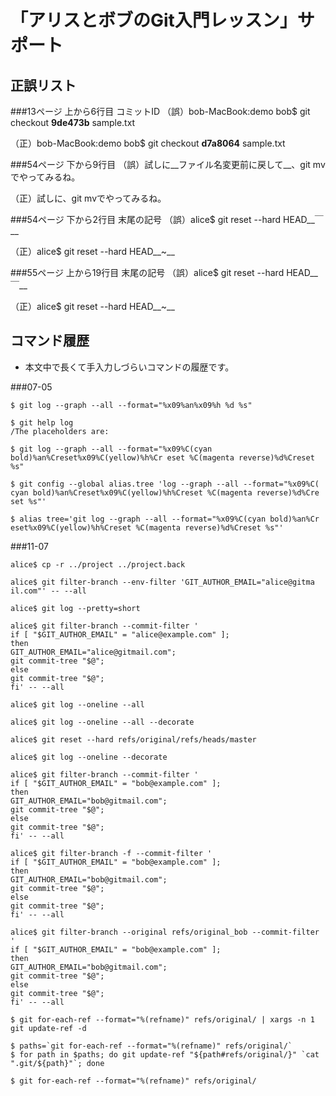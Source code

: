 「アリスとボブのGit入門レッスン」サポート
=========================================

正誤リスト
----------

###13ページ 上から6行目 コミットID
（誤）bob-MacBook:demo bob$ git checkout __9de473b__ sample.txt

（正）bob-MacBook:demo bob$ git checkout __d7a8064__ sample.txt


###54ページ 下から9行目
（誤）試しに__ファイル名変更前に戻して__、git mvでやってみるね。

（正）試しに、git mvでやってみるね。


###54ページ 下から2行目 末尾の記号
（誤）alice$ git reset --hard HEAD__￣__

（正）alice$ git reset --hard HEAD__~__


###55ページ 上から19行目 末尾の記号
（誤）alice$ git reset --hard HEAD__￣__

（正）alice$ git reset --hard HEAD__~__


コマンド履歴
------------

* 本文中で長くて手入力しづらいコマンドの履歴です。

###07-05
````
$ git log --graph --all --format="%x09%an%x09%h %d %s"
````
````
$ git help log
/The placeholders are:
````
````
$ git log --graph --all --format="%x09%C(cyan bold)%an%Creset%x09%C(yellow)%h%Cr eset %C(magenta reverse)%d%Creset %s"
````
````
$ git config --global alias.tree 'log --graph --all --format="%x09%C( cyan bold)%an%Creset%x09%C(yellow)%h%Creset %C(magenta reverse)%d%Cre set %s"'
````
````
$ alias tree='git log --graph --all --format="%x09%C(cyan bold)%an%Cr eset%x09%C(yellow)%h%Creset %C(magenta reverse)%d%Creset %s"'
````
###11-07
````
alice$ cp -r ../project ../project.back
````
````
alice$ git filter-branch --env-filter 'GIT_AUTHOR_EMAIL="alice@gitma il.com"' -- --all
````
````
alice$ git log --pretty=short
````
````
alice$ git filter-branch --commit-filter '
if [ "$GIT_AUTHOR_EMAIL" = "alice@example.com" ];
then
GIT_AUTHOR_EMAIL="alice@gitmail.com";
git commit-tree "$@";
else
git commit-tree "$@";
fi' -- --all
````
````
alice$ git log --oneline --all
````
````
alice$ git log --oneline --all --decorate
````
````
alice$ git reset --hard refs/original/refs/heads/master
````
````
alice$ git log --oneline --decorate
````
````
alice$ git filter-branch --commit-filter '
if [ "$GIT_AUTHOR_EMAIL" = "bob@example.com" ];
then
GIT_AUTHOR_EMAIL="bob@gitmail.com";
git commit-tree "$@";
else
git commit-tree "$@";
fi' -- --all
````
````
alice$ git filter-branch -f --commit-filter '
if [ "$GIT_AUTHOR_EMAIL" = "bob@example.com" ];
then
GIT_AUTHOR_EMAIL="bob@gitmail.com";
git commit-tree "$@";
else    
git commit-tree "$@";
fi' -- --all
````
````
alice$ git filter-branch --original refs/original_bob --commit-filter '
if [ "$GIT_AUTHOR_EMAIL" = "bob@example.com" ];
then
GIT_AUTHOR_EMAIL="bob@gitmail.com";
git commit-tree "$@";
else
git commit-tree "$@";
fi' -- --all
````
````
$ git for-each-ref --format="%(refname)" refs/original/ | xargs -n 1 git update-ref -d
````
````
$ paths=`git for-each-ref --format="%(refname)" refs/original/`
$ for path in $paths; do git update-ref "${path#refs/original/}" `cat ".git/${path}"`; done
````
````
$ git for-each-ref --format="%(refname)" refs/original/
````